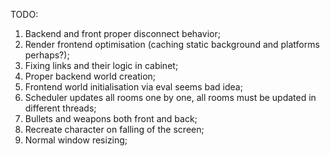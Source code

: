 TODO:

1. Backend and front proper disconnect behavior;
2. Render frontend optimisation (caching static background and platforms perhaps?);
3. Fixing links and their logic in cabinet;
4. Proper backend world creation;
5. Frontend world initialisation via eval seems bad idea;
6. Scheduler updates all rooms one by one, all rooms must be updated in different threads;
7. Bullets and weapons both front and back;
8. Recreate character on falling of the screen;
9. Normal window resizing;